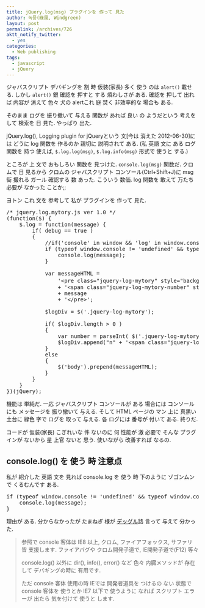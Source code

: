 ```yaml
---
title: jQuery.log(msg) プラグインを 作って 見た
author: 녹풍(綠風, Windgreen)
layout: post
permalink: /archives/726
aktt_notify_twitter:
  - yes
categories:
  - Web publishing
tags:
  - javascript
  - jQuery
---
```

ジャバスクリプト デバギングを 割 時 仮装(家長) 多く 使う のは `alert()` 載せる. しかし `alert()` 銀 確認を 押すと する 煩わしさが ある. 確認を 押して 出れば 内容が 消えて 色々 犬の alertこれ 庭 焚く 非效率的な 場合も ある.

そのまま ログを 振り撤いて 与える 関数が あれば 良い の ようだという 考えを して 検索を 日 見た. やっぱり 出た.

jQuery.log(), Logging plugin for jQueryという 文[今は 消えた 2012-06-30]には どうに log 関数を 作るのか 親切に 説明されて ある. (私 英語 文に ある ログ 関数を 持つ 使えば, `$.log.log(msg)`, `$.log.info(msg)` 形式で 使うと する.)

ところが 上 文で おもしろい 関数を 見つけた. `console.log(msg)` 関数だ. クロムで 日 見るから クロムの ジャバスクリプト コンソール(Ctrl+Shift+J)に msg街 撮れる ガール 確認する 数 あった. こういう 数価. log 関数を 敢えて 万たち 必要が なかった ことか;;

ヨトン これ 文を 参考して 私が プラグインを 作って 見た.

<pre class="brush:js">/* jquery.log.mytory.js ver 1.0 */
(function($) {
	$.log = function(message) {
		if( debug == true )
		{
			//if(&#039;console&#039; in window && &#039;log&#039; in window.console)
			if (typeof window.console != &#039;undefined&#039; && typeof window.console.log != &#039;undefined&#039;) {
				console.log(message);
			}

			var messageHTML =
				&#039;&lt;pre class="jquery-log-mytory" style="background-color:#000; color:#00ff00; padding:10px; font-size:16px; font-family: 分けゴシックコーディング"&gt;&#039;
				+ &#039;&lt;span class="jquery-log-mytory-number" style="margin-right: 10px;"&gt;1&lt;/span&gt;&#039;
				+ message
				+ &#039;&lt;/pre&gt;&#039;;

			$logDiv = $(&#039;.jquery-log-mytory&#039;);

			if( $logDiv.length &gt; 0 )
			{
				var number = parseInt( $(&#039;.jquery-log-mytory-number:last&#039;).text() ) + 1;
				$logDiv.append("n" + &#039;&lt;span class="jquery-log-mytory-number" style="margin-right: 10px;"&gt;&#039; + number + &#039;&lt;/span&gt;&#039; + message);
			}
			else
			{
				$(&#039;body&#039;).prepend(messageHTML);
			}
		}
	}
})(jQuery);</pre>

機能は 単純だ. 一応 ジャバスクリプト コンソールが ある 場合には コンソールにも メッセージを 振り撤いて 与える. そして HTML ページの マン 上に 真黒い 土台に 緑色 字で ログを 取って 与える. 各 ログには 番号が 付いて ある. 終りだ.

コードが 仮装(家長) こぎれいな 件 ないのに 何 性能が 激 必要で そんな プラグインが ないから 星 上官 ないと 思う. 使いながら 改善すれば なるの.

## console.log() を 使う 時 注意点

私が 紹介した 英語 文を 見れば console.log を 使う 時 下のように ゾゴンムンで くるむんです ある.

<pre class="brush:js">if (typeof window.console != &#039;undefined&#039; && typeof window.console.log != &#039;undefined&#039;) {
	console.log(message);
}</pre>

理由が ある. 分からなかったが たまねぎ 様が <a target="_top" href="http://jp.mytory.local/wp-content/temp/get_post.php?p=726#comment-2529">デッグル</a>路 言って 与えて 分かった.

> 参照で console 客体は IE8 以上, クロム, ファイアフォックス, サファリ 皆 支援します. ファイアバグや クロム開発子道で, IE開発子道で(F12) 等々
> 
> console.log() 以外に dir(), info(), error() など 色々 内臓メソッドが 存在して デバギングの時に 有用です.
> 
> ただ console 客体 使用の時 IEでは 開発者道具を つけるの ない 状態で console 客体を 使うとか IE7 以下で 使うように なれば スクリプト エラーが 出たら 気を付けて 使うと します.